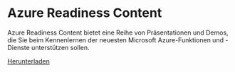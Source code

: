 <div>
<h1>Azure Readiness Content</h1>
<p>Azure Readiness Content bietet eine Reihe von Präsentationen und Demos, die Sie beim Kennenlernen der neuesten Microsoft Azure-Funktionen und -Dienste unterstützen sollen.</p>
<p><a href="http://go.microsoft.com/fwlink/p/?LinkId=331133" class="solution-cta-link light-font arrowbtn green">Herunterladen</a></p>
</div>

<!---HONumber=July15_HO4-->